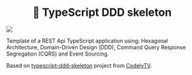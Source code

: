 <h1 align="center">🍁 TypeScript DDD skeleton</h1>

![](https://raw.githubusercontent.com/n1nj4t4nuk1/python-ddd-skeleton/assets/assets/logo.png)


Template of a REST Api TypeScript application using: Hexagonal Architecture, Domain-Driven Design (DDD), Command Query Response Segregation (CQRS) and Event Sourcing.

Based on [typescript-ddd-skeleton](https://github.com/CodelyTV/typescript-ddd-skeleton) project from [CodelyTV](https://github.com/CodelyTV).
